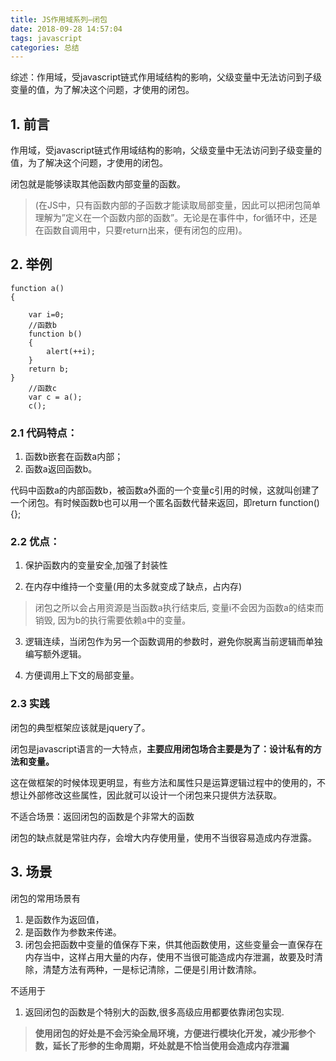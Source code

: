 ```yaml
---
title: JS作用域系列—闭包
date: 2018-09-28 14:57:04
tags: javascript
categories: 总结
---
```


综述：作用域，受javascript链式作用域结构的影响，父级变量中无法访问到子级变量的值，为了解决这个问题，才使用的闭包。

<!-- more -->
## 1. 前言

作用域，受javascript链式作用域结构的影响，父级变量中无法访问到子级变量的值，为了解决这个问题，才使用的闭包。

闭包就是能够读取其他函数内部变量的函数。
> (在JS中，只有函数内部的子函数才能读取局部变量，因此可以把闭包简单理解为”定义在一个函数内部的函数”。无论是在事件中，for循环中，还是在函数自调用中，只要return出来，便有闭包的应用)。



## 2. 举例
```
function a()
{

    var i=0;
    //函数b
    function b()
    {
        alert(++i);
    }
    return b;
}
    //函数c
    var c = a();
    c();
```

### 2.1 代码特点：
1. 函数b嵌套在函数a内部；
2. 函数a返回函数b。

代码中函数a的内部函数b，被函数a外面的一个变量c引用的时候，这就叫创建了一个闭包。有时候函数b也可以用一个匿名函数代替来返回，即return function(){};

### 2.2 优点：

1. 保护函数内的变量安全,加强了封装性


2. 在内存中维持一个变量(用的太多就变成了缺点，占内存)

> 闭包之所以会占用资源是当函数a执行结束后, 变量i不会因为函数a的结束而销毁, 因为b的执行需要依赖a中的变量。

3. 逻辑连续，当闭包作为另一个函数调用的参数时，避免你脱离当前逻辑而单独编写额外逻辑。


4. 方便调用上下文的局部变量。

### 2.3 实践

闭包的典型框架应该就是jquery了。

闭包是javascript语言的一大特点，**主要应用闭包场合主要是为了：设计私有的方法和变量。**

这在做框架的时候体现更明显，有些方法和属性只是运算逻辑过程中的使用的，不想让外部修改这些属性，因此就可以设计一个闭包来只提供方法获取。

不适合场景：返回闭包的函数是个非常大的函数

闭包的缺点就是常驻内存，会增大内存使用量，使用不当很容易造成内存泄露。


## 3. 场景

闭包的常用场景有
1. 是函数作为返回值，
2. 是函数作为参数来传递。
3. 闭包会把函数中变量的值保存下来，供其他函数使用，这些变量会一直保存在内存当中，这样占用大量的内存，使用不当很可能造成内存泄漏，故要及时清除，清楚方法有两种，一是标记清除，二便是引用计数清除。


不适用于
1. 返回闭包的函数是个特别大的函数,很多高级应用都要依靠闭包实现.


> **使用闭包的好处是不会污染全局环境，方便进行模块化开发，减少形参个数，延长了形参的生命周期，坏处就是不恰当使用会造成内存泄漏**